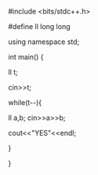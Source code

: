 #include <bits/stdc++.h>

#define ll long long

using namespace std;

int main()
{

ll t;

cin>>t;

while(t--){
	
ll a,b;
	cin>>a>>b;
	
cout<<"YES"<<endl;

}

}